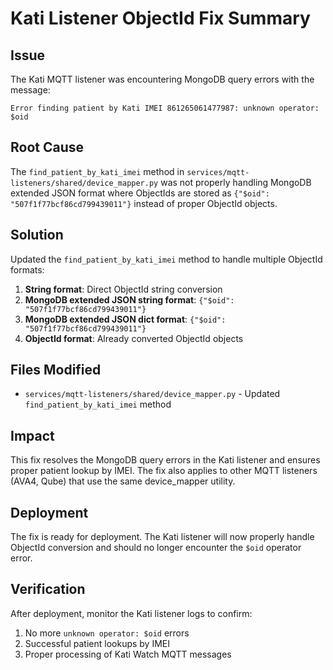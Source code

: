 # Kati Listener ObjectId Fix Summary

## Issue
The Kati MQTT listener was encountering MongoDB query errors with the message:
```
Error finding patient by Kati IMEI 861265061477987: unknown operator: $oid
```

## Root Cause
The `find_patient_by_kati_imei` method in `services/mqtt-listeners/shared/device_mapper.py` was not properly handling MongoDB extended JSON format where ObjectIds are stored as `{"$oid": "507f1f77bcf86cd799439011"}` instead of proper ObjectId objects.

## Solution
Updated the `find_patient_by_kati_imei` method to handle multiple ObjectId formats:

1. **String format**: Direct ObjectId string conversion
2. **MongoDB extended JSON string format**: `{"$oid": "507f1f77bcf86cd799439011"}`
3. **MongoDB extended JSON dict format**: `{"$oid": "507f1f77bcf86cd799439011"}`
4. **ObjectId format**: Already converted ObjectId objects

## Files Modified
- `services/mqtt-listeners/shared/device_mapper.py` - Updated `find_patient_by_kati_imei` method

## Impact
This fix resolves the MongoDB query errors in the Kati listener and ensures proper patient lookup by IMEI. The fix also applies to other MQTT listeners (AVA4, Qube) that use the same device_mapper utility.

## Deployment
The fix is ready for deployment. The Kati listener will now properly handle ObjectId conversion and should no longer encounter the `$oid` operator error.

## Verification
After deployment, monitor the Kati listener logs to confirm:
1. No more `unknown operator: $oid` errors
2. Successful patient lookups by IMEI
3. Proper processing of Kati Watch MQTT messages 